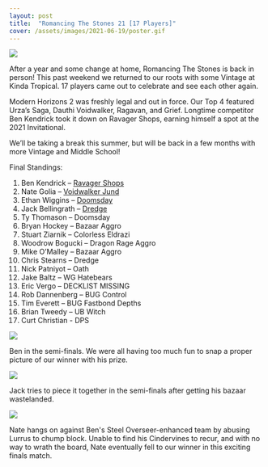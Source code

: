 ```yaml
---
layout: post
title:  "Romancing The Stones 21 [17 Players]"
cover: /assets/images/2021-06-19/poster.gif
---
```


![]({{site.cdn_url}}/assets/images/2021-06-19/poster.gif)

After a year and some change at home, Romancing The Stones is back in person! This past
weekend we returned to our roots with some Vintage at Kinda Tropical. 17 players came
out to celebrate and see each other again.

Modern Horizons 2 was freshly legal and out in force. Our Top 4 featured Urza’s Saga,
Dauthi Voidwalker, Ragavan, and Grief. Longtime competitor Ben Kendrick took it down on
Ravager Shops, earning himself a spot at the 2021 Invitational.

We’ll be taking a break this summer, but will be back in a few months with more Vintage
and Middle School!

Final Standings:

1.	Ben Kendrick – [Ravager Shops]({{site.cdn_url}}/assets/images/2021-06-19/ben_shops.jpg)
2.	Nate Golia – [Voidwalker Jund]({{site.cdn_url}}/assets/images/2021-06-19/nate_jund.jpg)
3.	Ethan Wiggins – [Doomsday]({{site.cdn_url}}/assets/images/2021-06-19/ethan_doomsday.jpg)
4.	Jack Bellingrath – [Dredge]({{site.cdn_url}}/assets/images/2021-06-19/jack_dredge.jpg)
5.	Ty Thomason – Doomsday
6.	Bryan Hockey – Bazaar Aggro
7.	Stuart Ziarnik – Colorless Eldrazi
8.	Woodrow Bogucki – Dragon Rage Aggro
9.	Mike O’Malley – Bazaar Aggro
10.	Chris Stearns – Dredge
11.	Nick Patniyot – Oath
12.	Jake Baltz – WG Hatebears
13.	Eric Vergo – DECKLIST MISSING
14.	Rob Dannenberg – BUG Control
15.	Tim Everett – BUG Fastbond Depths
16.	Brian Tweedy – UB Witch
17.	Curt Christian - DPS

![]({{site.cdn_url}}/assets/images/2021-06-19/ben_solo.jpg)

Ben in the semi-finals. We were all having too much fun to snap a proper picture of our
winner with his prize.

![]({{site.cdn_url}}/assets/images/2021-06-19/ben_vs_jack.jpg)

Jack tries to piece it together in the semi-finals after getting his bazaar wastelanded.

![]({{site.cdn_url}}/assets/images/2021-06-19/nate_ben_lurrus.jpg)

Nate hangs on against Ben's Steel Overseer-enhanced team by abusing Lurrus to chump
block. Unable to find his Cindervines to recur, and with no way to wrath the board,
Nate eventually fell to our winner in this exciting finals match.




